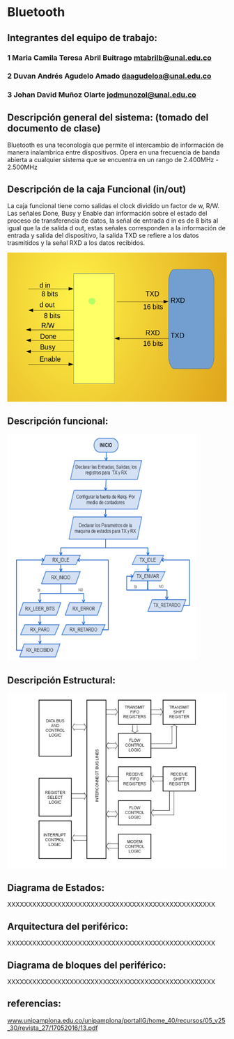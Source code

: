 # Bluetooth

## Integrantes del equipo de trabajo:

### 1 Maria Camila Teresa Abril Buitrago mtabrilb@unal.edu.co

### 2 Duvan Andrés Agudelo Amado daagudeloa@unal.edu.co

### 3 Johan David Muñoz Olarte jodmunozol@unal.edu.co


## Descripción general del sistema: (tomado del documento de clase)

Bluetooth es una teconología que permite el intercambio de información de manera inalambrica entre dispositivos.
Opera en una frecuencia de banda abierta a cualquier sistema que se encuentra en un rango de 2.400MHz - 2.500MHz
## Descripción de la caja Funcional  (in/out)
La caja funcional tiene como salidas el clock dividido un factor de w, R/W. Las señales Done, Busy y Enable dan información sobre el estado del proceso de transferencia de datos, la señal de entrada d in es de 8 bits al igual que la de salida d out, estas señales corresponden a la información de entrada y salida del dispositivo, la salida TXD se refiere a los datos trasmitidos y la señal RXD a los datos recibidos.

![in/out](https://github.com/Fabeltranm/FPGA-Game-D1/blob/master/HW/RTL/01BLUETOOTH/Version_02/03%20document/img/Captura%20de%20pantalla%20de%202017-09-04%2015-14-34.png?raw=true)


## Descripción funcional:

![fun](https://github.com/Fabeltranm/FPGA-Game-D1/blob/master/HW/RTL/01BLUETOOTH/Version_02/03%20document/img/funcional.png?raw=true)

## Descripción Estructural:

![estrutural](https://github.com/Fabeltranm/FPGA-Game-D1/blob/master/HW/RTL/01BLUETOOTH/Version_02/03%20document/img/uart.png?raw=true)

## Diagrama de Estados:

XXXXXXXXXXXXXXXXXXXXXXXXXXXXXXXXXXXXXXXXXXXXXXXXXX

## Arquitectura del periférico:

XXXXXXXXXXXXXXXXXXXXXXXXXXXXXXXXXXXXXXXXXXXXXXXXXX

## Diagrama de bloques del periférico:

XXXXXXXXXXXXXXXXXXXXXXXXXXXXXXXXXXXXXXXXXXXXXXXXXX

## referencias:

www.unipamplona.edu.co/unipamplona/portalIG/home_40/recursos/05_v25_30/revista_27/17052016/13.pdf

